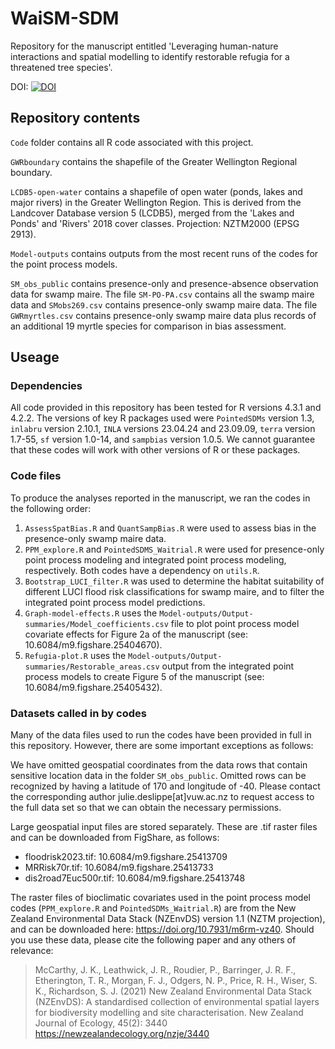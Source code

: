 # WaiSM-SDM

Repository for the manuscript entitled 'Leveraging human-nature interactions and spatial modelling to identify restorable refugia for a threatened tree species'.

DOI: [![DOI](https://zenodo.org/badge/772350956.svg)](https://zenodo.org/doi/10.5281/zenodo.10836317)

## Repository contents

`Code` folder contains all R code associated with this project.

`GWRboundary` contains the shapefile of the Greater Wellington Regional boundary. 

`LCDB5-open-water` contains a shapefile of open water (ponds, lakes and major rivers) in the Greater Wellington Region. This is derived from the Landcover Database version 5 (LCDB5), merged from the 'Lakes and Ponds' and 'Rivers' 2018 cover classes. Projection: NZTM2000 (EPSG 2913). 

`Model-outputs` contains outputs from the most recent runs of the codes for the point process models. 

`SM_obs_public` contains presence-only and presence-absence observation data for swamp maire. The file `SM-PO-PA.csv` contains all the swamp maire data and `SMobs269.csv` contains presence-only swamp maire data. The file `GWRmyrtles.csv` contains presence-only swamp maire data plus records of an additional 19 myrtle species for comparison in bias assessment. 

## Useage

### Dependencies

All code provided in this repository has been tested for R versions 4.3.1 and 4.2.2. The versions of key R packages used were `PointedSDMs` version 1.3, `inlabru` version 2.10.1, `INLA` versions 23.04.24 and 23.09.09, `terra` version 1.7-55, `sf` version 1.0-14, and `sampbias` version 1.0.5. We cannot guarantee that these codes will work with other versions of R or these packages.  

### Code files

To produce the analyses reported in the manuscript, we ran the codes in the following order:

1. `AssessSpatBias.R` and `QuantSampBias.R` were used to assess bias in the presence-only swamp maire data.
2. `PPM_explore.R` and `PointedSDMS_Waitrial.R` were used for presence-only point process modeling and integrated point process modeling, respectively. Both codes have a dependency on `utils.R`.
3. `Bootstrap_LUCI_filter.R` was used to determine the habitat suitability of different LUCI flood risk classifications for swamp maire, and to filter the integrated point process model predictions.
4. `Graph-model-effects.R` uses the `Model-outputs/Output-summaries/Model_coefficients.csv` file to plot point process model covariate effects for Figure 2a of the manuscript (see: 10.6084/m9.figshare.25404670). 
5. `Refugia-plot.R` uses the `Model-outputs/Output-summaries/Restorable_areas.csv` output from the integrated point process models to create Figure 5 of the manuscript (see: 10.6084/m9.figshare.25405432). 

### Datasets called in by codes

Many of the data files used to run the codes have been provided in full in this repository. However, there are some important exceptions as follows:

We have omitted geospatial coordinates from the data rows that contain sensitive location data in the folder `SM_obs_public`. Omitted rows can be recognized by having a latitude of 170 and longitude of -40. Please contact the corresponding author julie.deslippe[at]vuw.ac.nz to request access to the full data set so that we can obtain the necessary permissions. 

Large geospatial input files are stored separately. These are .tif raster files and can be downloaded from FigShare, as follows:

- floodrisk2023.tif: 10.6084/m9.figshare.25413709
- MRRisk70r.tif: 10.6084/m9.figshare.25413733
- dis2road7Euc500r.tif: 10.6084/m9.figshare.25413748

The raster files of bioclimatic covariates used in the point process model codes (`PPM_explore.R` and `PointedSDMs_Waitrial.R`) are from the New Zealand Environmental Data Stack (NZEnvDS) version 1.1 (NZTM projection), and can be downloaded here: https://doi.org/10.7931/m6rm-vz40. Should you use these data, please cite the following paper and any others of relevance:

> McCarthy, J. K., Leathwick, J. R., Roudier, P., Barringer, J. R. F., Etherington, T. R., Morgan, F. J., Odgers, N. P., Price, R. H., Wiser, S. K., Richardson, S. J. (2021) New Zealand Environmental Data Stack (NZEnvDS): A standardised collection of environmental spatial layers for biodiversity modelling and site characterisation. New Zealand Journal of Ecology, 45(2): 3440 https://newzealandecology.org/nzje/3440


